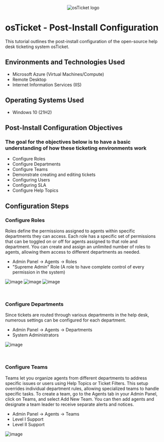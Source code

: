 <p align="center">
<img src="https://i.imgur.com/Clzj7Xs.png" alt="osTicket logo"/>
</p>

<h1>osTicket - Post-Install Configuration</h1>
This tutorial outlines the post-install configuration of the open-source help desk ticketing system osTicket.<br />

<h2>Environments and Technologies Used</h2>

- Microsoft Azure (Virtual Machines/Compute)
- Remote Desktop
- Internet Information Services (IIS)

<h2>Operating Systems Used </h2>

- Windows 10</b> (21H2)

<h2>Post-Install Configuration Objectives</h2>

<h3>The goal for the objectives below is to have a basic understanding of how these ticketing environments work
</h3>

- Configure Roles
- Configure Departments
- Configure Teams
- Demonstrate creating and editing tickets
- Configuring Users
- Configuring SLA
- Configure Help Topics

<h2>Configuration Steps</h2>

<h3>Configure Roles</h3>

<p>Roles define the permissions assigned to agents within specific departments they can access. Each role has a specific set of permissions that can be toggled on or off for agents assigned to that role and department. You can create and assign an unlimited number of roles to agents, allowing them access to different departments as needed.</p>

 - Admin Panel -> Agents -> Roles
 - "Supreme Admin" Role (A role to have complete control of every permission in the system)

 ![image](https://github.com/user-attachments/assets/e00e84dd-5e08-4d93-b510-d8e3a09f9834)
 ![image](https://github.com/user-attachments/assets/c30648ec-3d57-4058-a6d8-6ca483c6fe15)
 ![image](https://github.com/user-attachments/assets/44b1eaad-ae2f-48ff-adbf-9b41d7fd449e)

<br />

<h3>Configure Departments</h3>

<p>
Since tickets are routed through various departments in the help desk, numerous settings can be configured for each department.
</p>

- Admin Panel -> Agents -> Departments
- System Administrators

![image](https://github.com/user-attachments/assets/4a1e3e29-adf0-48e9-9756-3aebeee5f3a2)

<br />

<h3>Configure Teams</h3>

<p>
Teams let you organize agents from different departments to address specific issues or users using Help Topics or Ticket Filters. This setup overrides individual department rules, allowing specialized teams to handle specific tasks. To create a team, go to the Agents tab in your Admin Panel, click on Teams, and select Add New Team. You can then add agents and designate a team leader to receive separate alerts and notices.
</p>

- Admin Panel -> Agents -> Teams
- Level I Support
- Level II Support

![image](https://github.com/user-attachments/assets/5cce4755-8f00-4448-9f5a-3e1c4a713211)

<br />
